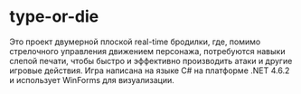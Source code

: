 # type-or-die

Это проект двумерной плоской real-time бродилки, где, помимо стрелочного управления движением персонажа, потребуются навыки слепой печати, чтобы быстро и эффективно производить атаки и другие игровые действия. Игра написана на языке C# на платформе .NET 4.6.2 и использует WinForms для визуализации.
